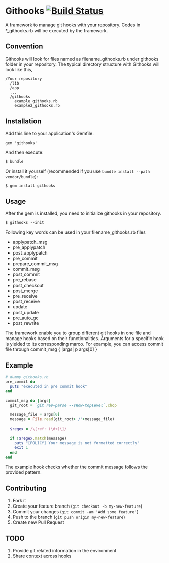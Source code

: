 # Githooks [![Build Status](https://secure.travis-ci.org/ianzy/githooks.png)](http://travis-ci.org/ianzy/githooks)

A framework to manage git hooks with your repository. Codes in *_githooks.rb will be executed by the framework.

## Convention
Githooks will look for files named as filename_githooks.rb under githooks folder in your repository. The typical directory structure with Githooks will look like this,
```
/Your repository
  /lib
  /app
  ...
  /githooks
    example_githooks.rb
    example2_githooks.rb
```
## Installation

Add this line to your application's Gemfile:

    gem 'githooks'

And then execute:

    $ bundle

Or install it yourself (recommended if you use `bundle install --path vendor/bundle`):

    $ gem install githooks

## Usage

After the gem is installed, you need to initialize githooks in your repository.

    $ githooks --init

Following key words can be used in your filename_githooks.rb files
*   applypatch_msg
*   pre_applypatch
*   post_applypatch
*   pre_commit
*   prepare_commit_msg
*   commit_msg
*   post_commit
*   pre_rebase
*   post_checkout
*   post_merge
*   pre_receive
*   post_receive
*   update
*   post_update
*   pre_auto_gc
*   post_rewrite

The framework enable you to group different git hooks in one file and manage hooks based on their functionalities. Arguments for a specific hook is yielded to its corresponding marco. For example, you can access commit file through commit_msg { |args| p args[0] }  

## Example
```ruby
# dummy_githooks.rb
pre_commit do
  puts "executed in pre commit hook"
end

commit_msg do |args|
  git_root = `git rev-parse --show-toplevel`.chop
  
  message_file = args[0]
  message = File.read(git_root+'/'+message_file)
  
  $regex = /\[ref: (\d+)\]/
  
  if !$regex.match(message)
    puts "[POLICY] Your message is not formatted correctly"
    exit 1
  end
end
```

The example hook checks whether the commit message follows the provided pattern. 

## Contributing

1. Fork it
2. Create your feature branch (`git checkout -b my-new-feature`)
3. Commit your changes (`git commit -am 'Add some feature'`)
4. Push to the branch (`git push origin my-new-feature`)
5. Create new Pull Request

## TODO

1. Provide git related information in the environment
2. Share context across hooks
